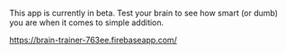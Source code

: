 This app is currently in beta.
Test your brain to see how smart (or dumb) you are when it comes to simple addition.

https://brain-trainer-763ee.firebaseapp.com/


